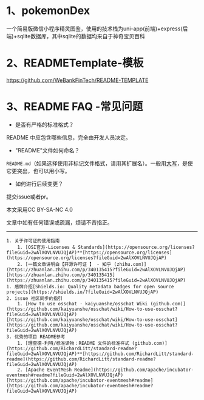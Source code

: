 # 1、pokemonDex
一个简易版微信小程序精灵图鉴，使用的技术栈为uni-app(前端)+express(后端)+sqlite数据库，其中sqlite的数据均来自于神奇宝贝百科

# 2、READMETemplate-模板

https://github.com/WeBankFinTech/README-TEMPLATE

# 3、README FAQ -常见问题

* 是否有严格的标准格式？

README 中应包含哪些信息，完全由开发人员决定。

* "README"文件如何命名？

`README.md`（如果选择使用非标记文件格式，请用其扩展名）。一般用[大写](https://softwareengineering.stackexchange.com/q/301691/298927?fileGuid=2wAlXOVLNVUJQjAP)，是使它更突出，也可以用小写。

* 如何进行后续变更？

提交issue或者pr。


本文采用CC BY-SA-NC 4.0

文章中如有任何错误或疏漏，烦请不吝指正。


---


    1. 关于许可证的使用指南
        1. [OSI官方-Licenses & Standards](https://opensource.org/licenses?fileGuid=2wAlXOVLNVUJQjAP)**[https://opensource.org/licenses](https://opensource.org/licenses?fileGuid=2wAlXOVLNVUJQjAP)
        2. [一篇文章讲明白【开源许可证 】 - 知乎 (zhihu.com)](https://zhuanlan.zhihu.com/p/340135415?fileGuid=2wAlXOVLNVUJQjAP)[https://zhuanlan.zhihu.com/p/340135415](https://zhuanlan.zhihu.com/p/340135415?fileGuid=2wAlXOVLNVUJQjAP)
    1. 盾牌介绍[Shields.io: Quality metadata badges for open source projects](https://shields.io/?fileGuid=2wAlXOVLNVUJQjAP)
    2. issue 社区同步的指引
        1. [How to use osschat · kaiyuanshe/osschat Wiki (github.com)](https://github.com/kaiyuanshe/osschat/wiki/How-to-use-osschat?fileGuid=2wAlXOVLNVUJQjAP)[https://github.com/kaiyuanshe/osschat/wiki/How-to-use-osschat](https://github.com/kaiyuanshe/osschat/wiki/How-to-use-osschat?fileGuid=2wAlXOVLNVUJQjAP)
    3. 优秀的项目 README参考
        1. [理查德·利特/标准读物：README 文件的标准样式 (github.com)](https://github.com/RichardLitt/standard-readme?fileGuid=2wAlXOVLNVUJQjAP)**[https://github.com/RichardLitt/standard-readme](https://github.com/RichardLitt/standard-readme?fileGuid=2wAlXOVLNVUJQjAP)
        2. [Apache EventMesh Readme](https://github.com/apache/incubator-eventmesh#readme?fileGuid=2wAlXOVLNVUJQjAP)[https://github.com/apache/incubator-eventmesh#readme](https://github.com/apache/incubator-eventmesh#readme?fileGuid=2wAlXOVLNVUJQjAP)



